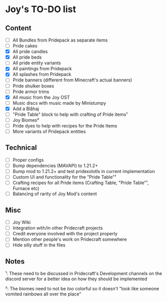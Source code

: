 # Joy's TO-DO list

## Content

- [ ] All Bundles from Pridepack as separate items
- [ ] Pride cakes
- [X] All pride candles
- [X] All pride beds
- [ ] All pride entity variants
- [X] All paintings from Pridepack
- [X] All splashes from Pridepack
- [ ] Pride banners (different from Minecraft's actual banners)
- [ ] Pride shulker boxes
- [ ] Pride armor trims
- [X] All music from the Joy OST
- [ ] Music discs with music made by Ministumpy
- [X] Add a Blåhaj
- [ ] "Pride Table" block to help with crafting of Pride items¹
- [ ] Joy Biomes²
- [ ] Pride dyes to help with recipes for the Pride Items
- [ ] More variants of Pridepack entities

## Technical

- [ ] Proper configs
- [ ] Bump dependencies (MAVAPI) to 1.21.2+
- [ ] Bump mod to 1.21.2+ and test pridexolotls in current implementation
- [ ] Custom UI and functionality for the "Pride Table"¹
- [ ] Crafting recipes for all Pride items (Crafting Table, "Pride Table"¹, Furnace etc)
- [ ] Balancing of rarity of Joy Mod's content

## Misc

- [ ] Joy Wiki
- [ ] Integration with/in other Pridecraft projects
- [ ] Credit everyone involved with the project properly
- [ ] Mention other people's work on Pridecraft somewhere
- [ ] Hide silly stuff in the files

## Notes

¹: These need to be discussed in Pridecraft's Development channels on the discord server for a better idea on how they should be implemented

²: The biomes need to not be *too* colorful so it doesn't "look like someone vomited rainbows all over the place"

<!-- - [X] We should make a more organized file, including our "creative direction" plans in the list -->
